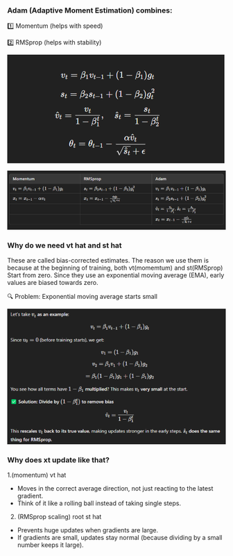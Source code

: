 ### Adam (Adaptive Moment Estimation) combines:
1️⃣ Momentum (helps with speed)

2️⃣ RMSprop (helps with stability)

![](/images/image_2025-03-05_184344532.png)

![](/images/image_2025-03-05_184420286.png)

### Why do we need vt hat and st hat
These are called bias-corrected estimates. The reason we use them is because at the beginning of training, both vt(momemtum) and st(RMSprop) Start from zero. Since they use an exponential moving average (EMA), early values are biased towards zero.

🔍 Problem: Exponential moving average starts small

![](/images/image_2025-03-05_185122629.png)

### Why does xt update like that?
1.(momentum) vt hat

* Moves in the correct average direction, not just reacting to the latest gradient.
* Think of it like a rolling ball instead of taking single steps.

2. (RMSprop scaling) root st hat

* Prevents huge updates when gradients are large.
* If gradients are small, updates stay normal (because dividing by a small number keeps it large).

